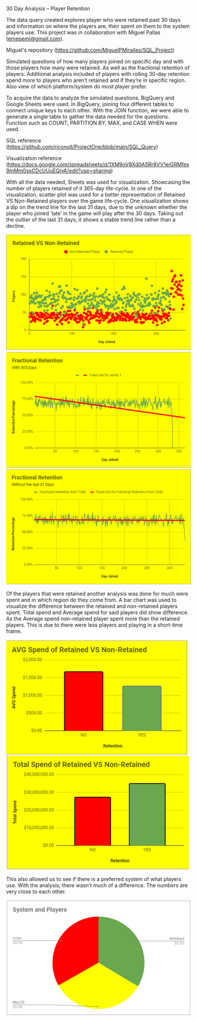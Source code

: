 30 Day Analysis – Player Retention 

The data query created explores player who were retained past 30 days and information on where the players are, their spent on them to the system players use. This project was in collaboration with Miguel Pallas (emepemi@gmail.com).

Miguel's repository (https://github.com/MiguelPMiralles/SQL_Project)

Simulated questions of how many players joined on specific day and with those players how many were retained. As well as the fractional retention of players.
Additional analysis included of players with rolling 30-day retention spend more to players who aren’t retained and if they’re in specific region. Also view of which platform/system do most player prefer.

To acquire the data to analyze the simulated questions, BigQuery and Google Sheets were used. In BigQuery, joining four different tables to connect unique keys to each other. With the JOIN function, we were able to generate a single table to gather the data needed for the questions. Function such as COUNT, PARTITION BY, MAX, and CASE WHEN were used.

SQL reference (https://github.com/riconoll/ProjectOne/blob/main/SQL_Query)

Visualization reference (https://docs.google.com/spreadsheets/d/1XM9oV8Xd0A5Rr8VV1eiGRMfex9mMm0ssCDcUUuEQjyA/edit?usp=sharing)

With all the data needed, Sheets was used for visualization. Showcasing the number of players retained of it 365-day life-cycle. In one of the visualization, scatter plot was used for a better representation of Retained VS Non-Retained players over the game life-cycle. One visualization shows a dip on the trend line for the last 31 days, due to the unknown whether the player who joined ‘late’ in the game will play after the 30 days. Taking out the outlier of the last 31 days, it shows a stable trend line rather than a decline.

!['description'](RetainedVSNOn.png)
!['description'](TrendLine1.png)
!['description'](TrendLine2.png)

Of the players that were retained another analysis was done for much were spent and in which region do they come from. A bar chart was used to visualize the difference between the retained and non-retained players spent. Total spend and Average spend for said players did show difference. As the Average spend non-retained player spent more than the retained players. This is due to there were less players and playing in a short-time frame.

!['description'](AvgSpend.png)
!['description'](TotalSpend.png)


This also allowed us to see if there is a preferred system of what players use. With the analysis, there wasn’t much of a difference. The numbers are very close to each other.

!['description'](SystemPie.png)
